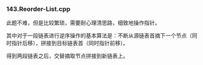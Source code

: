 ### 143.Reorder-List.cpp

此题不难，但是比较繁琐，需要耐心理清思路，细致地操作指针。

其中对于一段链表进行逆序操作的基本算法是：不断从源链表首摘下一个节点（同时指针后移），拼接到目标链表首（同时指针前移）。

得到两段链表之后，交替摘取节点拼接到新链表上。
